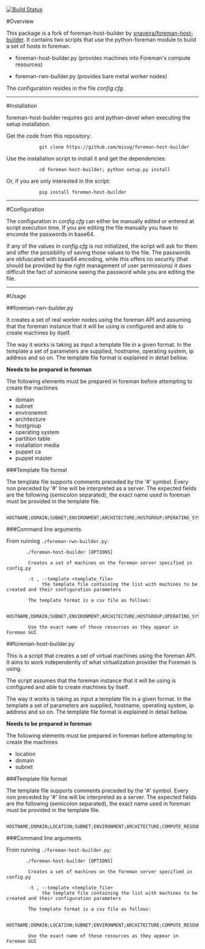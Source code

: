 [![Build Status](https://travis-ci.org/xnaveira/foreman-host-builder.svg?branch=master)](https://travis-ci.org/xnaveira/foreman-host-builder)

#Overview

This package is a fork of foreman-host-builder by [xnaveira/foreman-host-builder](https://github.com/xnaveira/foreman-host-builder). It contains two scripts that use the python-foreman module to build a set of hosts in foreman.

* foreman-host-builder.py (provides machines into Foreman's compute resources)

* foreman-rwn-builder.py (provides bare metal worker nodes)

The configuration resides in the file *config.cfg*.

----

#Installation

foreman-host-builder requires gcc and python-devel when executing the setup installation.

Get the code from this repository:

                git clone https://github.com/misug/foreman-host-builder

Use the installation script to install it and get the dependencies:

                cd foreman-host-builder; python setup.py install


Or, if you are only interested in the script:

                pip install foreman-host-builder

----

#Configuration

The configuration in *config.cfg* can either be manually edited or entered at script execution time. If you are editing the file manually you have to enconde the passwords in base64.

If any of the values in *config.cfg* is not initialized, the script will ask for them and offer the possibility of saving those values to the file. The passwords are obfuscated with base64 encoding, while this offers no security (that should be provided by the right management of user permissions) it does difficult the fact of someone seeing the password while you are editing the file.

----

#Usage

##foreman-rwn-builder.py

It creates a set of real worker nodes using the foreman API and assuming that the foreman instance that it will be using is configured and able to create machines by itself. 

The way it works is taking as input a template file in a given format. In the template a set of parameters are supplied, hostname, operating system, ip address and so on. The template file format is explained in detail bellow.

**Needs to be prepared in foreman**

The following elements must be prepared in foreman before attempting to create the machines

* domain
* subnet
* environemnt
* architecture
* hostgroup
* operating system
* partition table 
* installation media
* puppet ca
* puppet master

###Template file format

The template file supports comments preceded by the '#' symbol.  Every non preceded by '#' line will be interpreted as a server. The expected fields are the following (semicolon separated), the exact name used in foreman must be provided in the template file. 

        HOSTNAME;DOMAIN;SUBNET;ENVIRONMENT;ARCHITECTURE;HOSTGROUP;OPERATING_SYSTEM;MAC;IP;PTABLE;MEDIA;PUPPET_CA_PROXY;PUPPET_PROXY

###Command line arguments

From running `./foreman-rwn-builder.py`:

           ./foreman-host-builder [OPTIONS]
           
            Creates a set of machines on the foreman server specified in config.py
           
            -t , --template <template_file>
                 the template file containing the list with machines to be created and their configuration parameters
           
            The template format is a csv file as follows:
           
            HOSTNAME;DOMAIN;SUBNET;ENVIRONMENT;ARCHITECTURE;HOSTGROUP;OPERATING_SYSTEM;MAC;IP;PTABLE;MEDIA;PUPPET_CA_PROXY;PUPPET_PROXY
           
            Use the exact name of those resources as they appear in Foreman GUI

##foreman-host-builder.py

This is a script that creates a set of virtual machines using the foreman API. It aims to work independently of what virtualization provider the Foreman is using.

The script assumes that the foreman instance that it will be using is configured and able to create machines by itself.

The way it works is taking as input a template file in a given format. In the template a set of parameters are supplied, hostname, operating system, ip address and so on. The template file format is explained in detail bellow.


**Needs to be prepared in foreman**

The following elements must be prepared in foreman before attempting to create the machines

* location
* domain
* subnet

###Template file format

The template file supports comments preceded by the '#' symbol.  Every non preceded by '#' line will be interpreted as a server. The expected fields are the following (semicolon separated), the exact name used in foreman must be provided in the template file. 

        HOSTNAME;DOMAIN;LOCATION;SUBNET;ENVIRONMENT;ARCHITECTURE;COMPUTE_RESOURCE;HOSTGROUP;COMPUTE_PROFILE;OPERATING_SYSTEM;IP;PTABLE;MEDIA;PUPPET_CA_PROXY;PUPPET_PROXY"

###Command line arguments

From running `./foreman-host-builder.py`:

           ./foreman-host-builder [OPTIONS]
           
            Creates a set of machines on the foreman server specified in config.py
           
            -t , --template <template_file>
                 the template file containing the list with machines to be created and their configuration parameters
           
            The template format is a csv file as follows:
           
            HOSTNAME;DOMAIN;LOCATION;SUBNET;ENVIRONMENT;ARCHITECTURE;COMPUTE_RESOURCE;HOSTGROUP;COMPUTE_PROFILE;OPERATING_SYSTEM;IP;PTABLE;MEDIA
           
            Use the exact name of those resources as they appear in Foreman GUI

 
